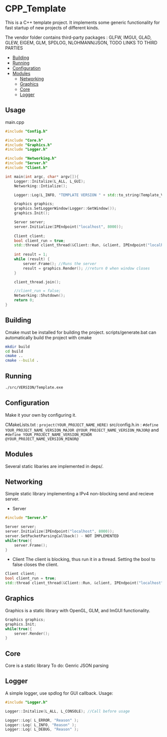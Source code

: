 # CPP_Template
This is a C++ template project. It implements some generic functionality for fast startup of new projects of different kinds. 

The vendor folder contains third-party packages : GLFW, IMGUI, GLAD, GLEW, EIGEM, GLM, SPDLOG, NLOHMANN/JSON, 
TODO LINKS TO THIRD PARTIES
- [Building](#building)
- [Running](#running)
- [Configuration](#configuration)
- [Modules](#modules)
	- [Networking](#configuration)
	- [Graphics](#graphics)
	- [Core](#core)
	- [Logger](#logger)

## Usage

main.cpp
```c++
#include "Config.h"

#include "Core.h"
#include "Graphics.h"
#include "Logger.h"

#include "Networking.h"
#include "Server.h"
#include "Client.h"

int main(int argc, char* argv[]){
    Logger::Initalize(L_ALL, L_GUI);
    Networking::Intialize();

    Logger::Log(L_INFO, "TEMPLATE VERSION " + std::to_string(Template_VERSION_MAJOR) + "." + std::to_string(Template_VERSION_MINOR));

    Graphics graphics;
    graphics.SetLoggerWindow(Logger::GetWindow());
    graphics.Init();

    Server server;
    server.Initialize(IPEndpoint("localhost", 8000));
    
    Client client;
    bool client_run = true;
    std::thread client_thread(&Client::Run, &client, IPEndpoint("localhost", 8000), &client_run);
    
    int result = 1;
    while (result) {
        server.Frame(); //Runs the server
        result = graphics.Render(); //return 0 when window closes
    }

    client_thread.join();

    //client_run = false;
    Networking::Shutdown();
    return 0;
}
```

## Building
Cmake must be installed for building the project. 
scripts/generate.bat can automatically build the project with cmake 
```bash
mkdir build
cd build
cmake ..
cmake --build .
```

## Running
```bash
./src/VERSION/Template.exe
```

## Configuration
Make it your own by configuring it.

CMakeLists.txt : `project(YOUR_PROJECT_NAME_HERE)`
src/config.h.in :
`#define YOUR_PROJECT_NAME_VERSION_MAJOR @YOUR_PROJECT_NAME_VERSION_MAJOR@` and
`#define YOUR_PROJECT_NAME_VERSION_MINOR @YOUR_PROJECT_NAME_VERSION_MINOR@`

## Modules
Several static libaries are implemented in deps/.



## Networking
Simple static library implementing a IPv4 non-blocking send and recieve server.

- Server
```cpp
#include "Server.h"

Server server;
server.Initialize(IPEndpoint("localhost", 8000));
server.SetPacketParsingCallback() - NOT IMPLEMENTED
while(true){
    server.Frame();
}
```
- Client
The client is blocking, thus run it in a thread. Setting the bool to false closes the client.
```cpp
Client client;
bool client_run = true;
std::thread client_thread(&Client::Run, &client, IPEndpoint("localhost", 8000), &client_run);
```   

## Graphics
Graphics is a static library with OpenGL, GLM, and ImGUI functionality. 
```cpp
Graphics graphics;
graphics.Init;
while(true){
    server.Render();
}
```

## Core
Core is a static library
To do: Genric JSON parsing

## Logger
A simple logger, use spdlog for GUI callback.
Usage:
```cpp
#include "Logger.h"

Logger::Initalize(L_ALL, L_CONSOLE); //Call before usage

Logger::Log( L_ERROR, "Reason" );
Logger::Log( L_INFO, "Reason" );
Logger::Log( L_DEBUG, "Reason" );
```

